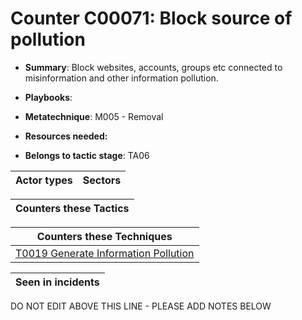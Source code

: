 # Counter C00071: Block source of pollution

* **Summary**: Block websites, accounts, groups etc connected to misinformation and other information pollution.

* **Playbooks**: 

* **Metatechnique**: M005 - Removal

* **Resources needed:** 

* **Belongs to tactic stage**: TA06


| Actor types | Sectors |
| ----------- | ------- |



| Counters these Tactics |
| ---------------------- |



| Counters these Techniques |
| ------------------------- |
| [T0019 Generate Information Pollution](../../generated_pages/techniques/T0019.md) |



| Seen in incidents |
| ----------------- |


DO NOT EDIT ABOVE THIS LINE - PLEASE ADD NOTES BELOW